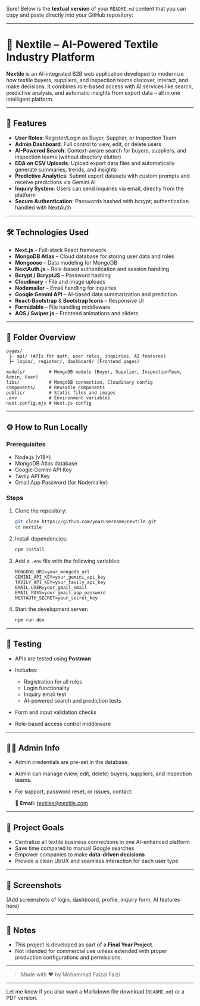 Sure! Below is the **textual version** of your `README.md` content that you can copy and paste directly into your GitHub repository:

---

# 🧵 Nextile – AI-Powered Textile Industry Platform

**Nextile** is an AI-integrated B2B web application developed to modernize how textile buyers, suppliers, and inspection teams discover, interact, and make decisions. It combines role-based access with AI services like search, predictive analysis, and automatic insights from export data – all in one intelligent platform.

---

## 🚀 Features

* **User Roles**: Register/Login as Buyer, Supplier, or Inspection Team
* **Admin Dashboard**: Full control to view, edit, or delete users
* **AI-Powered Search**: Context-aware search for buyers, suppliers, and inspection teams (without directory clutter)
* **EDA on CSV Uploads**: Upload export data files and automatically generate summaries, trends, and insights
* **Predictive Analytics**: Submit export datasets with custom prompts and receive predictions via Gemini AI
* **Inquiry System**: Users can send inquiries via email, directly from the platform
* **Secure Authentication**: Passwords hashed with bcrypt; authentication handled with NextAuth

---

## 🛠️ Technologies Used

* **Next.js** – Full-stack React framework
* **MongoDB Atlas** – Cloud database for storing user data and roles
* **Mongoose** – Data modeling for MongoDB
* **NextAuth.js** – Role-based authentication and session handling
* **Bcrypt / BcryptJS** – Password hashing
* **Cloudinary** – File and image uploads
* **Nodemailer** – Email handling for inquiries
* **Google Gemini API** – AI-based data summarization and prediction
* **React-Bootstrap** & **Bootstrap Icons** – Responsive UI
* **Formidable** – File handling middleware
* **AOS / Swiper.js** – Frontend animations and sliders

---

## 📂 Folder Overview

```
pages/
 ├─ api/ (APIs for auth, user roles, inquiries, AI features)
 ├─ login/, register/, dashboard/ (Frontend pages)

models/         # MongoDB models (Buyer, Supplier, InspectionTeam, Admin, User)
libs/           # MongoDB connection, Cloudinary config
components/     # Reusable components
public/         # Static files and images
.env            # Environment variables
next.config.mjs # Next.js config
```

---

## ⚙️ How to Run Locally

### Prerequisites

* Node.js (v18+)
* MongoDB Atlas database
* Google Gemini API Key
* Tavily API Key
* Gmail App Password (for Nodemailer)

### Steps

1. Clone the repository:

   ```bash
   git clone https://github.com/yourusername/nextile.git
   cd nextile
   ```

2. Install dependencies:

   ```bash
   npm install
   ```

3. Add a `.env` file with the following variables:

   ```
   MONGODB_URI=your_mongodb_url
   GEMINI_API_KEY=your_gemini_api_key
   TAVILY_API_KEY=your_tavily_api_key
   EMAIL_USER=your_gmail_email
   EMAIL_PASS=your_gmail_app_password
   NEXTAUTH_SECRET=your_secret_key
   ```

4. Start the development server:

   ```bash
   npm run dev
   ```

---

## 🧪 Testing

* APIs are tested using **Postman**
* Includes:

  * Registration for all roles
  * Login functionality
  * Inquiry email test
  * AI-powered search and prediction tests
* Form and input validation checks
* Role-based access control middleware

---

## 🧑‍💼 Admin Info

* Admin credentials are pre-set in the database.
* Admin can manage (view, edit, delete) buyers, suppliers, and inspection teams.
* For support, password reset, or issues, contact:

  📧 **Email:** [textiles@nextile.com](mailto:textiles@nextile.com)

---

## 🎯 Project Goals

* Centralize all textile business connections in one AI-enhanced platform
* Save time compared to manual Google searches
* Empower companies to make **data-driven decisions**
* Provide a clean UI/UX and seamless interaction for each user type

---

## 📸 Screenshots

(Add screenshots of login, dashboard, profile, inquiry form, AI features here)

---

## 📌 Notes

* This project is developed as part of a **Final Year Project**.
* Not intended for commercial use unless extended with proper production configurations and permissions.

---

> Made with ❤️ by Mohammad Faizal Faizi

---

Let me know if you also want a Markdown file download (`README.md`) or a PDF version.
